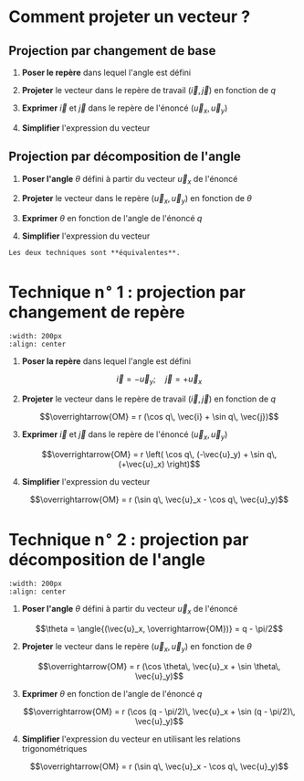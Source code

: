 # Comment projeter un vecteur ?

## Projection par changement de base

1.  **Poser le repère** dans lequel l'angle est défini

2.  **Projeter** le vecteur dans le repère de travail $(\vec{i}, \vec{j})$
    en fonction de $q$

3.  **Exprimer** $\vec{i}$ et $\vec{j}$ dans le repère de
    l'énoncé $(\vec{u}_x, \vec{u}_y)$

4.  **Simplifier** l'expression du vecteur

## Projection par décomposition de l'angle

1.  **Poser l'angle** $\theta$ défini à partir du vecteur $\vec{u}_x$ de
    l'énoncé

2.  **Projeter** le vecteur dans le repère $(\vec{u}_x, \vec{u}_y)$ en
    fonction de $\theta$

3.  **Exprimer** $\theta$ en fonction de l'angle de l'énoncé $q$

4.  **Simplifier** l'expression du vecteur

```{important}
Les deux techniques sont **équivalentes**.
```

# Technique n$^\circ$ 1 : projection par changement de repère

```{image} ../liste/ProjectionVecteur.png
:width: 200px
:align: center
```
1.  **Poser la repère** dans lequel l'angle est défini

    $$\vec{i} = - \vec{u}_y;\quad \vec{j} = + \vec{u}_x$$

2.  **Projeter** le vecteur dans le repère de travail $(\vec{i}, \vec{j})$
    en fonction de $q$

    $$\overrightarrow{OM} = r (\cos q\, \vec{i} + \sin q\, \vec{j})$$

3.  **Exprimer** $\vec{i}$ et $\vec{j}$ dans le repère de
    l'énoncé $(\vec{u}_x, \vec{u}_y)$

    $$\overrightarrow{OM} = r \left( \cos q\, (-\vec{u}_y) + \sin q\, (+\vec{u}_x) \right)$$

4.  **Simplifier** l'expression du vecteur

    $$\overrightarrow{OM} = r (\sin q\, \vec{u}_x - \cos q\, \vec{u}_y)$$


# Technique n$^\circ$ 2 : projection par décomposition de l'angle

```{image} ../liste/ProjectionVecteur.png
:width: 200px
:align: center
```

1.  **Poser l'angle** $\theta$ défini à partir du vecteur $\vec{u}_x$ de
    l'énoncé

    $$\theta  = \angle{(\vec{u}_x, \overrightarrow{OM})} = q - \pi/2$$

2.  **Projeter** le vecteur dans le repère $(\vec{u}_x, \vec{u}_y)$ en
    fonction de $\theta$

    $$\overrightarrow{OM} = r (\cos \theta\, \vec{u}_x + \sin \theta\, \vec{u}_y)$$

3.  **Exprimer** $\theta$ en fonction de l'angle de l'énoncé $q$

    $$\overrightarrow{OM} = r (\cos (q - \pi/2)\, \vec{u}_x + \sin (q - \pi/2)\, \vec{u}_y)$$

4.  **Simplifier** l'expression du vecteur en utilisant les relations
    trigonométriques

    $$\overrightarrow{OM} = r (\sin q\, \vec{u}_x - \cos q\, \vec{u}_y)$$

